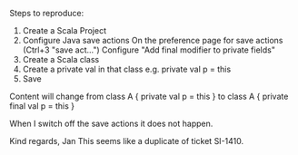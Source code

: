 Steps to reproduce:
1. Create a Scala Project
2. Configure Java save actions
   On the preference page for save actions (Ctrl+3 "save act...")
   Configure "Add final modifier to private fields"
3. Create a Scala class
4. Create a private val in that class e.g. private val p = this
5. Save

Content will change from
class A {
  private val p = this
}
to
class A {
  private final val p = this
}

When I switch off the save actions it does not happen.

Kind regards,
Jan
This seems like a duplicate of ticket SI-1410.
